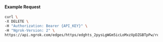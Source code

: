 <!-- Code generated for API Clients. DO NOT EDIT. -->

#### Example Request

```bash
curl \
-X DELETE \
-H "Authorization: Bearer {API_KEY}" \
-H "Ngrok-Version: 2" \
https://api.ngrok.com/edges/https/edghts_2pysLgWGm5icLoMxzXpDZGBTpPw/routes/edghtsrt_2pysLZROcVwbZEmbLiDPgDc8qW5/compression
```

